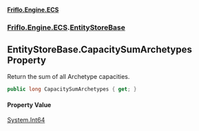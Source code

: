 #### [Friflo.Engine.ECS](index.md 'index')
### [Friflo.Engine.ECS](Friflo.Engine.ECS.md 'Friflo.Engine.ECS').[EntityStoreBase](EntityStoreBase.md 'Friflo.Engine.ECS.EntityStoreBase')

## EntityStoreBase.CapacitySumArchetypes Property

Return the sum of all Archetype capacities.

```csharp
public long CapacitySumArchetypes { get; }
```

#### Property Value
[System.Int64](https://docs.microsoft.com/en-us/dotnet/api/System.Int64 'System.Int64')